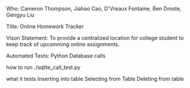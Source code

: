 Who: Cameron Thompson, Jiahao Cao, D'Vreaux Fontaine, Ben Droste, Gengyu Liu

Title: Online Homework Tracker

Vison Statement: To provide a centralized location for college student to keep track of upcomming online assignments.

Automated Tests:
Python Database calls

how to run
./sqlite_call_test.py

what it tests
Inserting into table
Selecting from Table
Deleting from table


